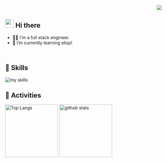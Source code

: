 <!-- 1. github-profile-views-counter -->
<div align="right">
<img src="https://komarev.com/ghpvc/?username=ys64" />
</div>


<!-- 2. profile -->
## <img src="https://media.giphy.com/media/hvRJCLFzcasrR4ia7z/giphy.gif" width="28"> Hi there

- 🧑‍💻 I'm a full stack engineer.
- 🌱 I’m currently learning elisp!
<br>


<!-- 3. icon list: https://arc.net/l/quote/zizyykfh -->
## 🌱 Skills
<img alt="my skills" src="https://skillicons.dev/icons?theme=dark&perline=7&i=html,css,js,ts,vue,nuxt,figma,python,go,docker,terraform,aws,gcp" />
<br>


<!-- 4. -->
## ️🏃 Activities
<div align="left">
<img alt="Top Langs" height="170px" src="https://github-readme-stats.vercel.app/api?username=ys64&theme=vue-dark&layout=compact" />
<img alt="github stats" height="170px" src="https://github-readme-stats.vercel.app/api/top-langs/?username=ys64&theme=vue-dark&layout=compact" />
</div>
